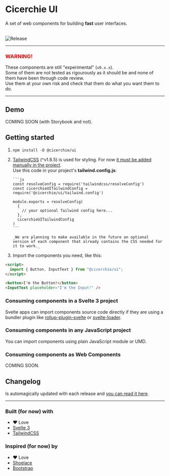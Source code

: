 # Cicerchie UI

A set of web components for building **fast** user interfaces.<br><br>

![Release](https://github.com/cicerchie/ui/workflows/Release/badge.svg?branch=master)

---

### <span style="color:red">WARNING!</span>

These components are still "experimental" (`v0.x.x`).<br>
Some of them are not tested as rigourously as it should be and none of them have been through code review.<br>
Use them at your own risk and check that them do what you want them to do.

---

## Demo

COMING SOON (with Storybook and not).

## Getting started

1.  `npm install -D @cicerchie/ui`

1.  [TailwindCSS](https://tailwindcss.com) (^v1.8.5) is used for styling. For now [it must be added manually in the project](https://tailwindcss.com/docs/installation).<br>
    Use this code in your project's **tailwind.config.js**:

        ```js
        const resolveConfig = require('tailwindcss/resolveConfig')
        const cicerchieUITailwindConfig = require('@cicerchie/ui/tailwind.config')

        module.exports = resolveConfig(
          {
            // your optional Tailwind config here...
          },
          cicerchieUITailwindConfig
        )
        ```

        _We are planning to make available in the future an optional version of each component that already contains the CSS needed for it to work._

1.  Import the components you need, like this:

```html
<script>
  import { Button, InputText } from "@cicerchie/ui";
</script>

<button>I'm the Button!</button>
<InputText placeholder="I'm the Input!" />
```

### Consuming components in a **Svelte 3 project**

Svelte apps can import components source code directly if they are using a bundler plugin like [rollup-plugin-svelte](https://github.com/sveltejs/rollup-plugin-svelte) or [svelte-loader](https://github.com/sveltejs/svelte-loader).

### Consuming components in **any JavaScript project**

You can import components using plain JavaScript module or UMD.

### Consuming components as **Web Components**

COMING SOON.

## Changelog

Is automagically updated with each release and [you can read it here](https://github.com/cicerchie/ui/blob/master/CHANGELOG.md).

---

### Built (for now) with

- ♥ Love
- [Svelte 3](https://svelte.dev)
- [TailwindCSS](https://tailwindcss.com)

### Inspired (for now) by

- ♥ Love
- [Shoelace](https://shoelace.style)
- [Bootstrap](https://getbootstrap.com)
